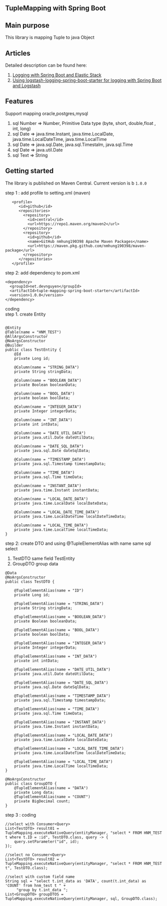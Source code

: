 ## TupleMapping with Spring Boot
## Main purpose

This library is mapping Tuple to java Object
## Articles

Detailed description can be found here:
1. [Logging with Spring Boot and Elastic Stack](https://piotrminkowski.com/2019/05/07/logging-with-spring-boot-and-elastic-stack/)
2. [Using logstash-logging-spring-boot-starter for logging with Spring Boot and Logstash](https://piotrminkowski.com/2019/10/02/using-logstash-logging-spring-boot-starter-for-logging-with-spring-boot-and-logstash/)

## Features

Support mapping oracle,postgres,mysql
1. sql Number => Number, Primitive Data type (byte, short, double,float , int, long)
2. sql Date => java.time.Instant, java.time.LocalDate, java.time.LocalDateTime, java.time.LocalTime
3. sql Date => java.sql.Date, java.sql.Timestalm, java.sql.Time
4. sql Date => java.util.Date
4. sql Text => String
## Getting started
The library is published on Maven Central. Current version is  b  `1.0.0`

step 1 : add profile to setting.xml (maven)
```
   <profile>
      <id>github</id>
      <repositories>
        <repository>
          <id>central</id>
          <url>https://repo1.maven.org/maven2</url>
        </repository>
        <repository>
          <id>github</id>
          <name>GitHub nmhung190398 Apache Maven Packages</name>
          <url>https://maven.pkg.github.com/nmhung190398/maven-package</url>
        </repository>
      </repositories>
   </profile>
```
step 2: add dependency to pom.xml
```
<dependency>
  <groupId>net.devnguyen</groupId>
  <artifactId>tuple-mapping-spring-boot-starter</artifactId>
  <version>1.0.0</version>
</dependency>
```

coding\
step 1. create Entity
```

@Entity
@Table(name = "HNM_TEST")
@AllArgsConstructor
@NoArgsConstructor
@Builder
public class TestEntity {
    @Id
    private Long id;

    @Column(name = "STRING_DATA")
    private String stringData;

    @Column(name = "BOOLEAN_DATA")
    private Boolean booleanData;

    @Column(name = "BOOL_DATA")
    private boolean boolData;

    @Column(name = "INTEGER_DATA")
    private Integer integerData;

    @Column(name = "INT_DATA")
    private int intData;

    @Column(name = "DATE_UTIL_DATA")
    private java.util.Date dateUtilData;

    @Column(name = "DATE_SQL_DATA")
    private java.sql.Date dateSqlData;

    @Column(name = "TIMESTAMP_DATA")
    private java.sql.Timestamp timestampData;

    @Column(name = "TIME_DATA")
    private java.sql.Time timeData;

    @Column(name = "INSTANT_DATA")
    private java.time.Instant instantData;

    @Column(name = "LOCAL_DATE_DATA")
    private java.time.LocalDate localDateData;

    @Column(name = "LOCAL_DATE_TIME_DATA")
    private java.time.LocalDateTime localDateTimeData;

    @Column(name = "LOCAL_TIME_DATA")
    private java.time.LocalTime localTimeData;
}
```

step 2: create DTO and using @TupleElementAlias with name same sql select
1. TestDTO same field TestEntity
2. GroupDTO group data
```
@Data
@NoArgsConstructor
public class TestDTO {

    @TupleElementAlias(name = "ID")
    private Long id;

    @TupleElementAlias(name = "STRING_DATA")
    private String stringData;

    @TupleElementAlias(name = "BOOLEAN_DATA")
    private Boolean booleanData;

    @TupleElementAlias(name = "BOOL_DATA")
    private boolean boolData;

    @TupleElementAlias(name = "INTEGER_DATA")
    private Integer integerData;

    @TupleElementAlias(name = "INT_DATA")
    private int intData;

    @TupleElementAlias(name = "DATE_UTIL_DATA")
    private java.util.Date dateUtilData;

    @TupleElementAlias(name = "DATE_SQL_DATA")
    private java.sql.Date dateSqlData;

    @TupleElementAlias(name = "TIMESTAMP_DATA")
    private java.sql.Timestamp timestampData;

    @TupleElementAlias(name = "TIME_DATA")
    private java.sql.Time timeData;

    @TupleElementAlias(name = "INSTANT_DATA")
    private java.time.Instant instantData;

    @TupleElementAlias(name = "LOCAL_DATE_DATA")
    private java.time.LocalDate localDateData;

    @TupleElementAlias(name = "LOCAL_DATE_TIME_DATA")
    private java.time.LocalDateTime localDateTimeData;

    @TupleElementAlias(name = "LOCAL_TIME_DATA")
    private java.time.LocalTime localTimeData;
}
```

```
@NoArgsConstructor
public class GroupDTO {
    @TupleElementAlias(name = "DATA")
    private Long data;
    @TupleElementAlias(name = "COUNT")
    private BigDecimal count;
}
```
step 3 :  coding

```
//select with Consumer<Query>
List<TestDTO> result01 = TupleMapping.executeNativeQuery(entityManager, "select * FROM HNM_TEST t where t.ID = :id", TestDTO.class, query -> {
    query.setParameter("id", id);
});

//select no Consumer<Query>
List<TestDTO> result02 = TupleMapping.executeNativeQuery(entityManager, "select * FROM HNM_TEST t", TestDTO.class);

//select with custom field name
String sql = "select t.int_data as 'DATA', count(t.int_data) as 'COUNT' from hnm_test t " +
     "group by t.int_data ";
List<GroupDTO> groupDTOS = TupleMapping.executeNativeQuery(entityManager, sql, GroupDTO.class);
```
